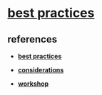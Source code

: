 # **[best practices](https://learn.microsoft.com/en-us/sql/linux/sql-server-linux-kubernetes-best-practices-statefulsets?view=sql-server-ver16)**

## references

- **[best practices](https://learn.microsoft.com/en-us/sql/linux/sql-server-linux-kubernetes-best-practices-statefulsets?view=sql-server-ver16)**

- **[considerations](https://www.mssqltips.com/sqlservertip/6775/run-sql-server-on-kubernetes/)**

- **[workshop](https://github.com/microsoft/sqlworkshops-sql2019workshop/blob/master/sql2019workshop/07_SQLOnKubernetes.md)**
